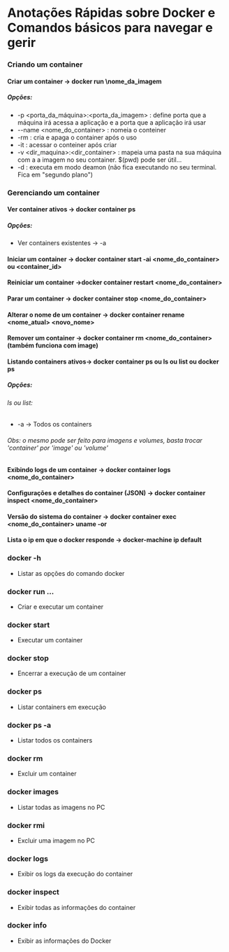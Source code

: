 # Anotações Rápidas sobre Docker e Comandos básicos para navegar e gerir

### Criando um container
#### Criar um container -> docker run   \nome_da_imagem
##### Opções: 
 * -p \<porta_da_máquina>:\<porta_da_imagem> : define porta que a máquina irá acessa a aplicação e a porta que a aplicação irá usar
 * --name \<nome_do_container> : nomeia o conteiner
 * -rm : cria e apaga o container após o uso
 * -it : acessar o conteiner após criar
 * -v <dir_maquina>:<dir_container> : mapeia uma pasta na sua máquina com a a imagem no seu container. $(pwd) pode ser útil...
 * -d : executa em modo deamon (não fica executando no seu terminal. Fica em "segundo plano")


### Gerenciando um container 
#### Ver container ativos -> docker container ps
##### Opções: 
* Ver containers existentes -> -a

#### Iniciar um container -> docker container start -ai \<nome_do_container> ou <container_id>
#### Reiniciar um container ->docker container restart \<nome_do_container>
#### Parar um container -> docker container stop \<nome_do_container>
#### Alterar o nome de um container -> docker container rename \<nome_atual> \<novo_nome>
#### Remover um container -> docker container rm \<nome_do_container> (também funciona com image)
#### Listando containers ativos-> docker container ps ou ls ou list ou docker ps
##### Opções: 
###### ls ou list:
* -a -> Todos os containers
###### Obs: o mesmo pode ser feito para imagens e volumes, basta trocar 'container' por 'image' ou 'volume'


#### Exibindo logs de um container -> docker container logs \<nome_do_container>
#### Configurações e detalhes do container (JSON) -> docker container inspect \<nome_do_container>

#### Versão do sistema do container -> docker container exec \<nome_do_container> uname -or

#### Lista o ip em que o docker responde -> docker-machine ip default


### docker -h
* Listar as opções do comando docker

### docker run ...
* Criar e executar um container

### docker start <container-name> 
* Executar um container

###  docker stop <container-name>
* Encerrar a execução de um container

### docker ps
* Listar containers em execução

### docker ps -a
* Listar todos os containers

### docker rm <container-name>
* Excluir um container

### docker images
* Listar todas as imagens no PC

### docker rmi <image-name>
* Excluir uma imagem no PC

### docker logs <container-name>
*  Exibir os logs da execução do container

### docker inspect <container-name>
* Exibir todas as informações do container

### docker info
* Exibir as informações do Docker

